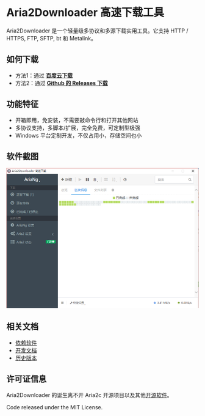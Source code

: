 # Aria2Downloader 高速下载工具
Aria2Downloader 是一个轻量级多协议和多源下载实用工具。它支持 HTTP / HTTPS, FTP, SFTP, bt 和 Metalink。

## 如何下载
- 方法1：通过 [**百度云下载**](https://pan.baidu.com/s/1D3RcyCluLtzY36LDPIZiHw)
- 方法2：通过 [**Github 的 Releases 下载**](https://github.com/topcss/Aria2Downloader/releases)

## 功能特征
- 开箱即用，免安装，不需要敲命令行和打开其他网站
- 多协议支持，多脚本/扩展，完全免费，可定制型极强
- Windows 平台定制开发，不仅占用小，存储空间也小

## 软件截图

![Windows](screenshot/Windows.png)

## 相关文档
- [依赖软件](./doc/credits.md)
- [开发文档](./doc/dev.md)
- [历史版本](./doc/history.md)

## 许可证信息

Aria2Downloader 的诞生离不开 Aria2c 开源项目以及其他[开源软件](./doc/credits.md)。

Code released under the MIT License.
